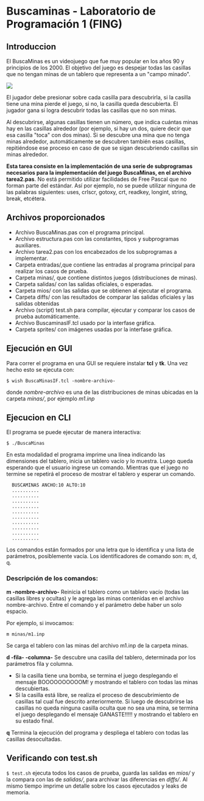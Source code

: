 # Buscaminas - Laboratorio de Programación 1 (FING)

## Introduccion
El BuscaMinas es un videojuego que fue muy popular en los años 90 y principios de los 2000. El objetivo del juego es despejar todas las casillas que no tengan minas de un tablero que representa a un "campo minado". 

![](https://minesweeper.online/img/homepage/expert.png)

El jugador debe presionar sobre cada casilla para descubrirla, si la casilla tiene una mina pierde el juego, si no, la casilla queda descubierta. El jugador gana si logra descubrir todas las casillas que no son minas.

Al descubrirse, algunas casillas tienen un número, que indica cuántas minas hay en las casillas alrededor (por ejemplo, si hay un dos, quiere decir que esa casilla "toca" con dos minas). Si se descubre una mina que no tenga minas alrededor, automáticamente se descubren también esas casillas, repitiéndose ese proceso en caso de que se sigan descubriendo casillas sin minas alrededor.

**Esta tarea consiste en la implementación de una serie de subprogramas necesarios para la implementación del juego BuscaMinas, en el archivo tarea2.pas**.
No está permitido utilizar facilidades de Free Pascal que no forman parte del estándar. Así por ejemplo, no se puede utilizar ninguna de las palabras siguientes: uses, crlscr, gotoxy, crt, readkey, longint, string, break, etcétera.

## Archivos proporcionados
- Archivo BuscaMinas.pas con el programa principal.
- Archivo estructura.pas con las constantes, tipos y subprogramas auxiliares.
- Archivo tarea2.pas con los encabezados de los subprogramas a implementar.
- Carpeta  entradas/,que contiene las entradas al programa principal para realizar los casos de prueba.
- Carpeta  minas/, que contiene distintos juegos (distribuciones de minas).
- Carpeta  salidas/ con las salidas oficiales, o esperadas.
- Carpeta  mios/ con las salidas que se obtienen al ejecutar el programa.
- Carpeta  diffs/ con las resultados de comparar las salidas oficiales y las salidas obtenidas
- Archivo (script) test.sh para compilar, ejecutar y comparar los casos de prueba automáticamente.
- Archivo BuscaminasIF.tcl usado por la interfase gráfica.
- Carpeta  sprites/ con imágenes usadas por la interfase gráfica.

## Ejecución en GUI
Para correr el programa en una GUI se requiere instalar **tcl** y **tk**. Una vez hecho esto se ejecuta con:

``` $ wish BuscaMinasIF.tcl -nombre-archivo- ```

donde *nombre-archivo* es una de las distribuciones de minas ubicadas en la carpeta *minas/*, por ejemplo *m1.inp*

## Ejecucion en CLI
El programa se puede ejecutar de manera interactiva:

``` $ ./BuscaMinas ```

En esta modalidad el programa imprime una línea indicando las dimensiones del tablero, inicia un tablero vacío y lo muestra. Luego queda esperando que el usuario ingrese un comando. Mientras que el juego no termine se repetirá el proceso de mostrar el tablero y esperar un comando.
```
  BUSCAMINAS ANCHO:10 ALTO:10
  ..........
  ..........
  ..........
  ..........
  ..........
  ..........
  ..........
  ..........
  ..........
  ..........
``` 
Los comandos están formados por una letra que lo identifica y una lista de parámetros, posiblemente vacía. Los identificadores de comando son: m, d, q.

### Descripción de los comandos:

**m -nombre-archivo-**
Reinicia el tablero como un tablero vacío (todas las casillas libres y ocultas) y le agrega las minas contenidas en el archivo nombre-archivo. Entre el comando y el parámetro debe haber un solo espacio.

Por ejemplo, si invocamos:

```m minas/m1.inp```

Se carga el tablero con las minas del archivo m1.inp de la carpeta minas.


**d  -fila-  -columna-**
Se descubre una casilla del tablero, determinada por los parámetros fila y columna.

- Si la casilla tiene una bomba, se termina el juego desplegando el mensaje BOOOOOOOOOOM! y mostrando el tablero con todas las minas descubiertas.
- Si la casilla está libre, se realiza el proceso de descubrimiento de casillas tal cual fue descrito anteriormente. Si luego de descubrirse las casillas no queda ninguna casilla oculta que no sea una mina, se termina el juego desplegando el mensaje GANASTE!!!!! y mostrando el tablero en su estado final.

 
**q**
Termina la ejecución del programa y despliega el tablero con todas las casillas desocultadas.

## Verificando con test.sh
``` $ test.sh ``` ejecuta todos los casos de prueba, guarda las salidas en *mios/* y la compara con las de *salidas/*, para archivar las diferencias en *diffs/*. Al mismo tiempo imprime un detalle sobre los casos ejecutados y leaks de memoria.
